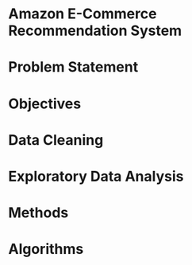 # Amazon E-Commerce Recommendation System

# Problem Statement 

# Objectives

# Data Cleaning 

# Exploratory Data Analysis 

# Methods 

# Algorithms 
